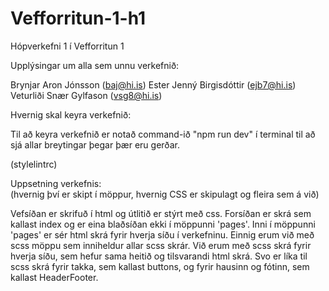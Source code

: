 # Vefforritun-1-h1
Hópverkefni 1 í Vefforritun 1

Upplýsingar um alla sem unnu verkefnið:

Brynjar Aron Jónsson (baj@hi.is)
Ester Jenný Birgisdóttir (ejb7@hi.is)
Veturliði Snær Gylfason (vsg8@hi.is)

Hvernig skal keyra verkefnið:

Til að keyra verkefnið er notað command-ið "npm run dev" í terminal til að sjá allar breytingar þegar þær eru gerðar.

(stylelintrc)

Uppsetning verkefnis:  
(hvernig því er skipt í möppur, hvernig CSS er skipulagt og fleira sem á við)

Vefsíðan er skrifuð í html og útlitið er stýrt með css. Forsíðan er skrá sem kallast index og er eina blaðsíðan ekki í möppunni 'pages'. Inni í möppunni 'pages' er sér html skrá fyrir hverja síðu í verkefninu. Einnig erum við með scss möppu sem inniheldur allar scss skrár. Við erum með scss skrá fyrir hverja síðu, sem hefur sama heitið og tilsvarandi html skrá. Svo er líka til scss skrá fyrir takka, sem kallast buttons, og fyrir hausinn og fótinn, sem kallast HeaderFooter.
